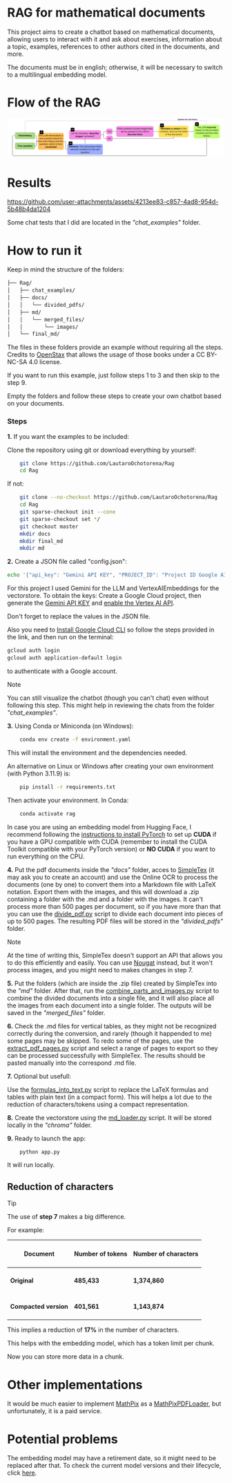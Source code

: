 # RAG for mathematical documents
This project aims to create a chatbot based on mathematical documents, allowing users to interact with it and ask about exercises, information about a topic, examples, references to other authors cited in the documents, and more.

The documents must be in english; otherwise, it will be necessary to switch to a multilingual embedding model.

# Flow of the RAG

<div style="text-align: center;">
  <img src="flow_chart.png" alt="Flow Chart"/>
</div>

# Results

https://github.com/user-attachments/assets/4213ee83-c857-4ad8-954d-5b48b4da1204

Some chat tests that I did are located in the *"chat_examples"* folder.

# How to run it

Keep in mind the structure of the folders:
```bash
├── Rag/
│   ├── chat_examples/
│   ├── docs/
│   │   └── divided_pdfs/
│   ├── md/
│   │   └── merged_files/
│   │       └── images/
│   └── final_md/
```
The files in these folders provide an example without requiring all the steps. Credits to [OpenStax](https://openstax.org/) that allows the usage of those books under a CC BY-NC-SA 4.0 license.

If you want to run this example, just follow steps 1 to 3 and then skip to the step 9.

Empty the folders and follow these steps to create your own chatbot based on your documents.

### Steps
**1.** If you want the examples to be included:

Clone the repository using git or download everything by yourself:
```bash
    git clone https://github.com/LautaroOchotorena/Rag
    cd Rag
```
If not:
```bash
    git clone --no-checkout https://github.com/LautaroOchotorena/Rag
    cd Rag
    git sparse-checkout init --cone
    git sparse-checkout set */
    git checkout master
    mkdir docs
    mkdir final_md
    mkdir md
```

**2.** Create a JSON file called "config.json":
```bash
echo '{"api_key": "Gemini API KEY", "PROJECT_ID": "Project ID Google AI Studio"}' > config.json
```
For this project I used Gemini for the LLM and VertexAIEmbeddings for the vectorstore.
To obtain the keys: Create a Google Cloud project, then generate the [Gemini API KEY](https://aistudio.google.com/app/apikey) and [enable the Vertex AI API](https://console.cloud.google.com/flows/enableapi?apiid=aiplatform.googleapis.com).

Don't forget to replace the values in the JSON file.

Also you need to [Install Google Cloud CLI](https://cloud.google.com/sdk/docs/install-sdk#windows) so follow the steps provided in the link, and then run on the terminal:

```bash
gcloud auth login
gcloud auth application-default login
```

to authenticate with a Google account.

> [!NOTE]  
You can still visualize the chatbot (though you can't chat) even without following this step. This might help in reviewing the chats from the folder *"chat_examples"*.

**3.** Using Conda or Miniconda (on Windows):
```bash
    conda env create -f environment.yaml
```
This will install the environment and the dependencies needed.

An alternative on Linux or Windows after creating your own environment (with Python 3.11.9) is:
```bash
    pip install -r requirements.txt
```

Then activate your environment. In Conda:
```bash
    conda activate rag
```

In case you are using an embedding model from Hugging Face, I recommend following the [instructions to install PyTorch](https://pytorch.org/get-started/locally/) to set up **CUDA** if you have a GPU compatible with CUDA (remember to install the CUDA Toolkit compatible with your PyTorch version) or **NO CUDA** if you want to run everything on the CPU.

**4.** Put the pdf documents inside the *"docs"* folder, acces to [SimpleTex](https://simpletex.net/) (it may ask you to create an account) and use the Online OCR to process the documents (one by one) to convert them into a Markdown file with LaTeX notation. Export them with the images, and this will download a .zip containing a folder with the .md and a folder with the images.
It can't process more than 500 pages per document, so if you have more than that you can use the [divide_pdf.py](https://github.com/LautaroOchotorena/Rag/blob/master/divide_pdf.py) script to divide each document into pieces of up to 500 pages. The resulting PDF files will be stored in the *"divided_pdfs"* folder.<br>
> [!NOTE]  
At the time of writing this, SimpleTex doesn't support an API that allows you to do this efficiently and easily. You can use [Nougat](https://github.com/facebookresearch/nougat?tab=readme-ov-file) instead, but it won't process images, and you might need to makes changes in step 7.

**5.** Put the folders (which are inside the .zip file) created by SimpleTex into the *"md"* folder. After that, run the [combine_parts_and_images.py](https://github.com/LautaroOchotorena/Rag/blob/master/combine_parts_and_images.py) script to combine the divided documents into a single file, and it will also place all the images from each document into a single folder. The outputs will be saved in the *"merged_files"* folder.

**6.** Check the .md files for vertical tables, as they might not be recognized correctly during the conversion, and rarely (though it happended to me) some pages may be skipped. To redo some of the pages, use the [extract_pdf_pages.py](https://github.com/LautaroOchotorena/Rag/blob/master/extract_pdf_pages.py) script and select a range of pages to export so they can be processed successfully with SimpleTex. The results should be pasted manually into the correspond .md file.

**7.** Optional but usefull:

Use the [formulas_into_text.py](https://github.com/LautaroOchotorena/Rag/blob/master/formulas_into_text.py) script to replace the LaTeX formulas and tables with plain text (in a compact form). This will helps a lot due to the reduction of characters/tokens using a compact representation.

**8.** Create the vectorstore using the [md_loader.py](https://github.com/LautaroOchotorena/Rag/blob/master/md_loader.py) script. It will be stored locally in the *"chroma"* folder.

**9.** Ready to launch the app:
```bash
    python app.py
```
It will run locally.

## Reduction of characters
> [!TIP]
The use of **step 7** makes a big difference.

For example:
<div align="center">

| <h4>Document</h4> | <h4>Number of tokens</h4>  | <h4>Number of characters</h4>
|-----------------------|--------------------|--------------------|
| <h4>**Original**</h4>   | <h4>485,433</h4>  | <h4>1,374,860</h4>
| <h4>**Compacted version**</h4>| <h4>401,561</h4> | <h4>1,143,874</h4>

</div>

This implies a reduction of **17%** in the number of characters.

This helps with the embedding model, which has a token limit per chunk.

Now you can store more data in a chunk.

# Other implementations
It would be much easier to implement [MathPix](https://mathpix.com/) as a [MathPixPDFLoader](https://python.langchain.com/docs/integrations/document_loaders/mathpix/), but unfortunately, it is a paid service.

# Potential problems
The embedding model may have a retirement date, so it might need to be replaced after that. To check the current model versions and their lifecycle, click [here](https://cloud.google.com/vertex-ai/generative-ai/docs/learn/model-versions).